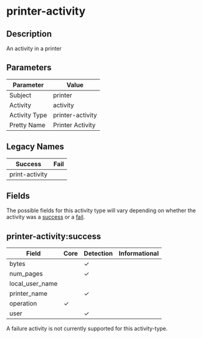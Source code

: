 printer-activity
================

Description
-----------
An activity in a printer

Parameters
----------
| Parameter     | Value            |
| ------------- | ---------------- |
| Subject       | printer          |
| Activity      | activity         |
| Activity Type | printer-activity |
| Pretty Name   | Printer Activity |

Legacy Names
------------
| Success            | Fail |
| ------------------ | ---- |
| print-activity<br> |      |

Fields
------

The possible fields for this activity type will vary depending on whether the activity was a [success](#printer-activitysuccess) or a [fail](#printer-activityfail).


printer-activity:success
------------------------

| Field           | Core     | Detection | Informational |
| --------------- | -------- | --------- | ------------- |
| bytes           |          | &#10003;  |               |
| num_pages       |          | &#10003;  |               |
| local_user_name |          |           |               |
| printer_name    |          | &#10003;  |               |
| operation       | &#10003; |           |               |
| user            |          | &#10003;  |               |

A failure activity is not currently supported for this activity-type.